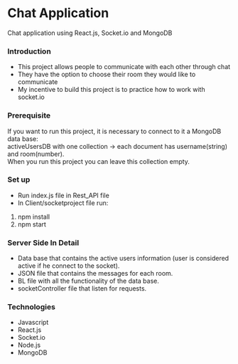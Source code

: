# Chat Application
Chat application using React.js, Socket.io and MongoDB

### Introduction
- This project allows people to communicate with each other through chat
- They have the option to choose their room they would like to communicate
- My incentive to build this project is to practice how to work with socket.io

### Prerequisite
If you want to run this project, it is necessary to connect to it a MongoDB data base:\
activeUsersDB with one collection -> each document has username(string) and room(number).\
When you run this project you can leave this collection empty.

### Set up
- Run index.js file in Rest_API file
- In Client/socketproject file run:
1. npm install
2. npm start

### Server Side In Detail
- Data base that contains the active users information (user is considered active if he connect to the socket).
- JSON file that contains the messages for each room.
- BL file with all the functionality of the data base.
- socketController file that listen for requests.

### Technologies
- Javascript
- React.js
- Socket.io
- Node.js
- MongoDB

